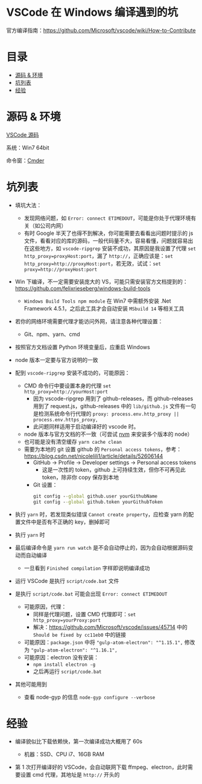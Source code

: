 # VSCode 在 Windows 编译遇到的坑

官方编译指南：https://github.com/Microsoft/vscode/wiki/How-to-Contribute

# 目录

<!-- START doctoc generated TOC please keep comment here to allow auto update -->
<!-- DON'T EDIT THIS SECTION, INSTEAD RE-RUN doctoc TO UPDATE -->

- [源码 & 环境](#%E6%BA%90%E7%A0%81--%E7%8E%AF%E5%A2%83)
- [坑列表](#%E5%9D%91%E5%88%97%E8%A1%A8)
- [经验](#%E7%BB%8F%E9%AA%8C)

<!-- END doctoc generated TOC please keep comment here to allow auto update -->

# 源码 & 环境

[VSCode 源码](https://github.com/Microsoft/vscode/commit/c05e57d91e50d53d487a9113c1553ca73311fa6c)

系统：Win7 64bit

命令窗：[Cmder](http://cmder.net/)

# 坑列表

- 填坑大法：

  - 发现网络问题，如 `Error: connect ETIMEDOUT`，可能是你处于代理环境有关（如公司内网）
  - 有时 Google 半天了也得不到解决，你可能需要去看看出问题时提示的 js 文件，看看对应的库的源码，一般代码量不大，容易看懂，问题就容易出在这些地方，如 `vscode-ripgrep` 安装不成功，其原因是我设置了代理 `set http_proxy=proxyHost:port`，漏了 `http://`，正确应该是：`set http_proxy=http://proxyHost:port`，若无效，试试：`set proxy=http://proxyHost:port`

- Win 下编译，不一定需要安装庞大的 VS，可能只需安装官方文档提到的：https://github.com/felixrieseberg/windows-build-tools

  - `Windows Build Tools npm module` 在 Win7 中需额外安装 .Net Framework 4.5.1，之后此工具才会自动安装 `MSbuild 14` 等相关工具

- 若你的网络环境需要代理才能访问外网，请注意各种代理设置：

  - Git、npm、yarn、cmd

- 按照官方文档设置 Python 环境变量后，应重启 Windows

- node 版本一定要与官方说明的一致

- 配到 `vscode-ripgrep` 安装不成功的，可能原因：

  - CMD 命令行中要设置本身的代理 `set http_proxy=http://yourHost:port`
    - 因为 vscode-ripgrep 用到了 github-releases，而 github-releases 用到了 request.js，github-releases 中的 `lib/github.js` 文件有一句是检测系统命令行代理的 `proxy: process.env.http_proxy || process.env.https_proxy,`
    - 此问题同样适用于启动编译好的 vscode 时。
  - node 版本与官方文档的不一致（可尝试 [nvm](https://github.com/creationix/nvm) 来安装多个版本的 node）
  - 也可能是没有清空缓存 `yarn cache clean`
  - 需要为本地的 git 设置 github 的 `Personal access tokens`，参考：https://blog.csdn.net/nicolelili1/article/details/52606144
    - GitHub -> Profile -> Developer settings -> Personal access tokens
      - 这是一次性的 token，github 上可持续生效，但你不可再见此 token，除非你 copy 保存到本地
    - Git 设置：
      ```cmd
      git config --global github.user yourGithubName
      git config --global github.token yourGithubToken
      ```

- 执行 `yarn` 时，若发现类似错误 `Cannot create property`，应检查 yarn 的配置文件中是否有不正确的 key，删掉即可

- 执行 `yarn` 时

- 最后编译命令是 `yarn run watch` 是不会自动停止的，因为会自动根据源码变动而自动编译

  - 一旦看到 `Finished compilation` 字样即说明编译成功

- 运行 VSCode 是执行 `script/code.bat` 文件

- 是执行 `script/code.bat` 可能会出现 `Error: connect ETIMEDOUT`

  - 可能原因，代理：
    - 同样是代理问题，设置 CMD 代理即可：`set http_proxy=yourProxy:port`
    - 解决：https://github.com/Microsoft/vscode/issues/45714 中的 `Should be fixed by cc11eb0` 中的链接
  - 可能原因：`package.json` 中将 `"gulp-atom-electron": "^1.15.1",` 修改为 `"gulp-atom-electron": "^1.16.1",`
  - 可能原因：electron 没有安装：
    - `npm install electron -g`
    - 之后再运行 `script/code.bat`

- 其他可能用到
  - 查看 node-gyp 的信息 `node-gyp configure --verbose`

# 经验

- 编译貌似比下载依赖快，第一次编译成功大概用了 60s

  - 机器：SSD、CPU i7、16GB RAM

- 第 1 次打开编译好的 VSCode，会自动联网下载 ffmpeg、electron，此时需要设置 cmd 代理，其地址是 `http://` 开头的
